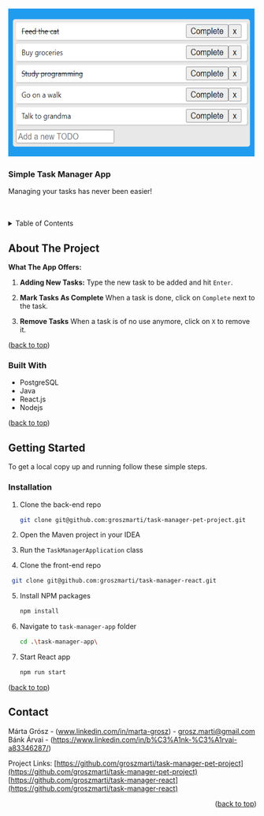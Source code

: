 <!-- PROJECT LOGO -->
<br />
<div alignment="center">
    <img src="/task-manager-app/src/images/task_manager_screenshot.png" width="500" height="300">

  <h3 alignment="center">Simple Task Manager App</h3>

  <p alignment="center">
    Managing your tasks has never been easier!
    <br/>
    <br/>
    <br/>
</div>



<!-- TABLE OF CONTENTS -->
<details>
  <summary>Table of Contents</summary>
  <ol>
    <li>
        <a href="#about-the-project">About The Project</a>
        <ul>
            <li><a href="#built-with">Built With</a></li>
        </ul>
    </li>
    <li><a href="#usage">Usage</a></li>
    <li><a href="#contact">Contact</a></li>
</ol>

</details>



<!-- ABOUT THE PROJECT -->
## About The Project

<b>What The App Offers:</b>

1. <b>Adding New Tasks:</b>
Type the new task to be added and hit `Enter`.

2. <b>Mark Tasks As Complete</b>
When a task is done, click on `Complete` next to the task.

3. <b>Remove Tasks</b>
When a task is of no use anymore, click on `X` to remove it.

<p alignment="right">(<a href="#readme-top">back to top</a>)</p>



### Built With

* PostgreSQL
* Java
* React.js
* Nodejs



<p alignment="right">(<a href="#readme-top">back to top</a>)</p>



<!-- GETTING STARTED -->
## Getting Started

To get a local copy up and running follow these simple steps.

### Installation

1. Clone the back-end repo
   ```sh
   git clone git@github.com:groszmarti/task-manager-pet-project.git
   ```

2. Open the Maven project in your IDEA

3. Run the `TaskManagerApplication` class

4. Clone the front-end repo
  ```sh
   git clone git@github.com:groszmarti/task-manager-react.git
   ```
5. Install NPM packages
   ```sh
   npm install
   ```
6. Navigate to `task-manager-app` folder
   ```sh
   cd .\task-manager-app\
   ```
5. Start React app
   ```sh
   npm run start
   ```


<p alignment="right">(<a href="#readme-top">back to top</a>)</p>

<!-- CONTACT -->
## Contact

Márta Grósz - (www.linkedin.com/in/marta-grosz) - grosz.marti@gmail.com
Bánk Árvai - (https://www.linkedin.com/in/b%C3%A1nk-%C3%A1rvai-a83346287/)

Project Links: 
[https://github.com/groszmarti/task-manager-pet-project](https://github.com/groszmarti/task-manager-pet-project)
[https://github.com/groszmarti/task-manager-react](https://github.com/groszmarti/task-manager-react)

<p align="right">(<a href="#readme-top">back to top</a>)</p>


